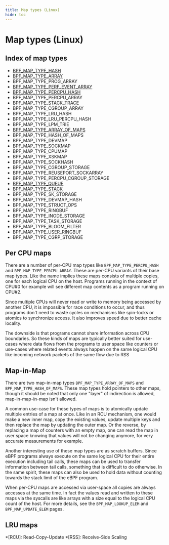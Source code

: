 ```yaml
---
title: Map types (Linux)
hide: toc
---
```


# Map types (Linux)

## Index of map types

* [BPF_MAP_TYPE_HASH](BPF_MAP_TYPE_HASH.md)
* [BPF_MAP_TYPE_ARRAY](BPF_MAP_TYPE_ARRAY.md)
* BPF_MAP_TYPE_PROG_ARRAY
* [BPF_MAP_TYPE_PERF_EVENT_ARRAY](BPF_MAP_TYPE_PERF_EVENT_ARRAY.md)
* [BPF_MAP_TYPE_PERCPU_HASH](BPF_MAP_TYPE_PERCPU_HASH.md)
* BPF_MAP_TYPE_PERCPU_ARRAY
* BPF_MAP_TYPE_STACK_TRACE
* BPF_MAP_TYPE_CGROUP_ARRAY
* BPF_MAP_TYPE_LRU_HASH
* BPF_MAP_TYPE_LRU_PERCPU_HASH
* BPF_MAP_TYPE_LPM_TRIE
* [BPF_MAP_TYPE_ARRAY_OF_MAPS](BPF_MAP_TYPE_ARRAY_OF_MAPS.md)
* BPF_MAP_TYPE_HASH_OF_MAPS
* BPF_MAP_TYPE_DEVMAP
* BPF_MAP_TYPE_SOCKMAP
* BPF_MAP_TYPE_CPUMAP
* BPF_MAP_TYPE_XSKMAP
* BPF_MAP_TYPE_SOCKHASH
* BPF_MAP_TYPE_CGROUP_STORAGE
* BPF_MAP_TYPE_REUSEPORT_SOCKARRAY
* BPF_MAP_TYPE_PERCPU_CGROUP_STORAGE
* [BPF_MAP_TYPE_QUEUE](BPF_MAP_TYPE_QUEUE.md)
* [BPF_MAP_TYPE_STACK](BPF_MAP_TYPE_STACK.md)
* BPF_MAP_TYPE_SK_STORAGE
* BPF_MAP_TYPE_DEVMAP_HASH
* BPF_MAP_TYPE_STRUCT_OPS
* BPF_MAP_TYPE_RINGBUF
* BPF_MAP_TYPE_INODE_STORAGE
* BPF_MAP_TYPE_TASK_STORAGE
* BPF_MAP_TYPE_BLOOM_FILTER
* BPF_MAP_TYPE_USER_RINGBUF
* BPF_MAP_TYPE_CGRP_STORAGE

## Per CPU maps

There are a number of per-CPU map types like `BPF_MAP_TYPE_PERCPU_HASH` and `BPF_MAP_TYPE_PERCPU_ARRAY`. These are per-CPU variants of their base map types. Like the name implies these maps consists of multiple copies, one for each logical CPU on the host. Programs running in the context of CPU#0 for example will see different map contents as a program running on CPU#2. 

Since multiple CPUs will never read or write to memory being accessed by another CPU, it is impossible for race conditions to occur, and thus programs don't need to waste cycles on mechanisms like spin-locks or atomics to synchronize access. It also improves speed due to better cache locality.

The downside is that programs cannot share information across CPU boundaries. So these kinds of maps are typically better suited for use-cases where data flows from the programs to user space like counters or use-cases where related events always happen on the same logical CPU like incoming network packets of the same flow due to RSS

## Map-in-Map

There are two map-in-map types `BPF_MAP_TYPE_ARRAY_OF_MAPS` and `BPF_MAP_TYPE_HASH_OF_MAPS`. These map types hold pointers to other maps, though it should be noted that only one "layer" of indirection is allowed, map-in-map-in-map isn't allowed.

A common use-case for these types of maps is to atomically update multiple entries of a map at once. Like in an RCU mechanism, one would make a new inner map, copy the existing values, update multiple keys and then replace the map by updating the outer map. 
Or the reverse, by replacing a map of counters with an empty map, one can read the map in user space knowing that values will not be changing anymore, for very accurate measurements for example.

Another interesting use of these map types are as scratch buffers. Since eBPF programs always execute on the same logical CPU for their entire execution including tail calls, these maps can be used to transfer information between tail calls, something that is difficult to do otherwise. In the same spirit, these maps can also be used to hold data without counting towards the stack limit of the eBPF program.

When per-CPU maps are accessed via user-space all copies are always accesses at the same time. In fact the values read and written to these maps via the syscalls are like arrays with a size equal to the logical CPU count of the host. For more details, see the `BPF_MAP_LOOKUP_ELEM` and `BPF_MAP_UPDATE_ELEM` pages.

## LRU maps

<!-- TODO -->

*[RCU]: Read-Copy-Update
*[RSS]: Receive-Side Scaling
